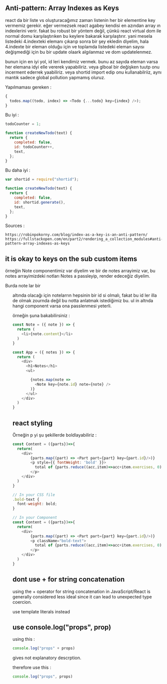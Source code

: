 
## Anti-pattern: Array Indexes as Keys

react da bir liste vs oluşturacağımız zaman listenin her bir elementine key vermemiz gerekir.
eğer vermezsek react agabey kendisi en azından array ın indexlerini verir.
fakat bu robust bir yöntem değil, çünkü react virtual dom ile normal domu karşılaştırıken bu keylere bakarak karşılaştırır.
yani mesela listedeki 4.indexteki elemanı çıkarıp sonra bir şey ekledin diyelim, hala 4.indexte bir eleman olduğu için ve toplamda 
listedeki eleman sayısı değişmediği için bu bir update olaark algılanmaz ve dom updatelenmez.

bunun için en iyi yol, id leri kendimiz vermek. bunu az sayıda eleman varsa her elemana idyi elle vererek yapabiliriz.
veya glboal bir değişken tuutp onu incerment ederrek yaabiliriz.
veya shortid import edip onu kullanabilriiz, aynı mantık sadece global pollution yapmamış oluruz.

Yapılmaması gereken : 
```js
{
  todos.map((todo, index) => <Todo {...todo} key={index} />);
}

```

Bu iyi :
```js
todoCounter = 1;

function createNewTodo(text) {
  return {
    completed: false,
    id: todoCounter++,
    text,
  };
}

```

Bu daha iyi :

```js
var shortid = require("shortid");

function createNewTodo(text) {
  return {
    completed: false,
    id: shortid.generate(),
    text,
  };
}

```


Sources :
```
https://robinpokorny.com/blog/index-as-a-key-is-an-anti-pattern/
https://fullstackopen.com/en/part2/rendering_a_collection_modules#anti-pattern-array-indexes-as-keys
```

## it is okay to keys on the sub custom items

örneğin Note componentimiz var diyelim ve bir de notes arrayimiz var,
bu notes arrayimizdeki notları Notes a passleyip, render edeceğiz diyelim.

Burda note lar bir <ul> altında olacağı için notelarrın hepsinin bir id si olmalı, fakat bu id ler
illa <il> de olmak zournda değil bu notta anlatmak istediğimiz bu. ul in altnda hangi component varsa ona passlenmesi yeterli.

örneğin şuna bakabilirsiniz : 

```js
const Note = ({ note }) => {
  return (
    <li>{note.content}</li>
  ) 
}

const App = ({ notes }) => {
  return (
    <div>
      <h1>Notes</h1>
      <ul>

        {notes.map(note => 
          <Note key={note.id} note={note} />
        )}
      </ul>
    </div>
  )
}
```



## react styling


Örneğin p yi şu şekillerde boldlayabiliriz :


```js
const Content = ({parts})=>{
  return(
    <div>
        {parts.map((part) => <Part part={part} key={part.id}/>)}
        <p style={{ fontWeight: 'bold' }}>
          total of {parts.reduce((acc,item)=>acc+item.exercises, 0)} exercises
        </p>
    </div>
  )
}
```

```js
// In your CSS file
.bold-text {
  font-weight: bold;
}

// In your Component
const Content = ({parts})=>{
  return(
    <div>
        {parts.map((part) => <Part part={part} key={part.id}/>)}
        <p className="bold-text">
          total of {parts.reduce((acc,item)=>acc+item.exercises, 0)} exercises
        </p>
    </div>
  )
}
```

## dont use + for string concatenation

using the + operator for string concatenation in JavaScript/React is generally considered less ideal since it can lead to unexpected type coercion.

use template literals instead



## use console.log("props", prop)

using this :
```js
console.log("props" + props)
```
gives not explanatory descrption.


therefore use this :
```js
console.log("props", props)
```
